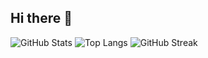## Hi there 👋

<!--
**giorgi206/giorgi206** is a ✨ _special_ ✨ repository because its `README.md` (this file) appears on your GitHub profile.

Here are some ideas to get you started:

- 🔭 I’m currently working on ...
- 🌱 I’m currently learning ...
- 👯 I’m looking to collaborate on ...
- 🤔 I’m looking for help with ...
- 💬 Ask me about ...
- 📫 How to reach me: ...
- 😄 Pronouns: ...
- ⚡ Fun fact: ...
-->

![GitHub Stats](https://github-readme-stats.vercel.app/api?username=giorgi206&show_icons=true&theme=radical)
![Top Langs](https://github-readme-stats.vercel.app/api/top-langs/?username=giorgi206&layout=compact&theme=radical)
![GitHub Streak](https://streak-stats.demolab.com?user=giorgi206&theme=radical)


